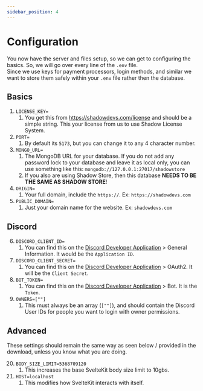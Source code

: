 ```yaml
---
sidebar_position: 4
---
```


# Configuration

You now have the server and files setup, so we can get to configuring the basics. So, we will go over every line of the `.env` file.\
Since we use keys for payment processors, login methods, and similar we want to store them safely within your `.env` file rather then the database.

## Basics

1. `LICENSE_KEY=`
   1. You get this from https://shadowdevs.com/license and should be a simple string. This your license from us to use Shadow License System.
2. `PORT=`
   1. By default its `5173`, but you can change it to any 4 character number.
3. `MONGO_URL=`
   1. The MongoDB URL for your database. If you do not add any password lock to your database and leave it as local only, you can use something like this: `mongodb://127.0.0.1:27017/shadowstore`
   2. If you also are using Shadow Store, then this database **NEEDS TO BE THE SAME AS SHADOW STORE**!
4. `ORIGIN=`
   1. Your full domain, include the `https://`. Ex: `https://shadowdevs.com`
5. `PUBLIC_DOMAIN=`
   1. Just your domain name for the website. Ex: `shadowdevs.com`

## Discord

6. `DISCORD_CLIENT_ID=`
   1. You can find this on the [Discord Developer Application](https://discord.com/developers/applications) > General Information. It would be the `Application ID`.
7. `DISCORD_CLIENT_SECRET=`
   1. You can find this on the [Discord Developer Application](https://discord.com/developers/applications) > OAuth2. It will be the `Client Secret`.
8. `BOT_TOKEN=`
   1. You can find this on the [Discord Developer Application](https://discord.com/developers/applications) > Bot. It is the `Token`.
9. `OWNERS=[""]`
   1. This must always be an array (`[""]`), and should contain the Discord User IDs for people you want to login with owner permissions.

## Advanced

These settings should remain the same way as seen below / provided in the download, unless you know what you are doing.

20. `BODY_SIZE_LIMIT=5368709120`
    1.  This increases the base SvelteKit body size limit to 10gbs.
21. `HOST=localhost`
    1.  This modifies how SvelteKit interacts with itself.
